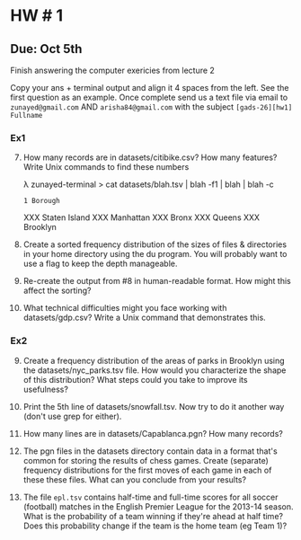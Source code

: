 # HW # 1 
## Due: Oct 5th   
   
   
Finish answering the computer exericies from lecture 2   

Copy your ans + terminal output and align it 4 spaces from the left. See the first question as an example. Once complete send us a text file via email  to `zunayed@gmail.com` AND `arisha84@gmail.com`  with the subject `[gads-26][hw1] Fullname`
### Ex1

7) How many records are in datasets/citibike.csv? How many features? Write Unix commands to find these numbers


    λ zunayed-terminal > cat datasets/blah.tsv | blah -f1 | blah | blah -c 

       1 Borough
     XXX Staten Island
     XXX Manhattan
     XXX Bronx
     XXX Queens
     XXX Brooklyn
 

8) Create a sorted frequency distribution of the sizes of files & directories in your home directory using the du program. You will probably want to use a flag to keep the depth manageable.

9) Re-create the output from #8 in human-readable format. How might this affect the sorting?

10) What technical difficulties might you face working with datasets/gdp.csv? Write a Unix command that demonstrates this.


### Ex2

9) Create a frequency distribution of the areas of parks in Brooklyn using the datasets/nyc_parks.tsv file. How would you characterize the shape of this distribution? What steps could you take to improve its usefulness?

10) Print the 5th line of datasets/snowfall.tsv. Now try to do it another way (don't use grep for either).

11) How many lines are in datasets/Capablanca.pgn? How many records?

12) The pgn files in the datasets directory contain data in a format that's common for storing the results of chess games. Create (separate) frequency distributions for the first moves of each game in each of these these files. What can you conclude from your results?


13) The file `epl.tsv` contains half-time and full-time scores for all soccer
(football) matches in the English Premier League for the 2013-14 season. What
is the probability of a team winning if they're ahead at half time? Does this
probability change if the team is the home team (eg Team 1)?

